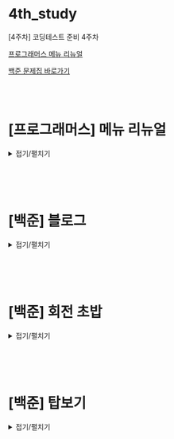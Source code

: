 # 4th_study

[4주차] 코딩테스트 준비 4주차
<br/>

[프로그래머스 메뉴 리뉴얼](https://school.programmers.co.kr/learn/courses/30/lessons/72411)

[백준 문제집 바로가기](https://www.acmicpc.net/workbook/view/16614)

<br/><br/>

# [프로그래머스] 메뉴 리뉴얼

<details>
<summary>접기/펼치기</summary>
<div markdown="1">

## [성구](./메뉴%20리뉴얼/성구.py)

```py
from itertools import combinations
from collections import defaultdict


def solution(orders, course):
    answer = []
    # default 타입을 지정가능한 dictionary(int => 0)
    dic_menus = defaultdict(int)
    # 코스 요리 메뉴 개수
    for length in course:
        # 새로운 메뉴 개수 마다 dictionary 비우기
        dic_menus.clear()
        # 주문한 메뉴들 체크
        for menu in orders:
            # 메뉴 개수만큼 경우의 수 모두 체크(중복 X, 순서는 바뀔 수 있으니 정렬해서 dictionary에 추가)
            for item in combinations(sorted(menu), length):
                # default가 0이기 때문에 선언 없이 바로 증감 가능
                dic_menus[item] += 1
        # 메뉴를 주문된 수만큼 내림차순 정렬
        arr = sorted(dic_menus.keys(), key=lambda x: -dic_menus[x])
        # 비어있거나 1번 주문된 주문들은 제외
        if not arr or dic_menus[arr[0]] == 1:
            continue
        # 튜플을 Sring 으로 변환
        s = ""
        for i in range(len(arr[0])):
            s += arr[0][i]
        # 처음은 그냥 넣기
        answer.append(s)
        # 혹시 공동 1등있나 확인
        for i in range(1, len(arr)):
            if dic_menus[arr[i]] != dic_menus[arr[i - 1]]:
                break
            else:
                # 있으면 추가
                s = ""
                for j in range(len(arr[i])):
                    s += arr[i][j]
                answer.append(s)
    # 마지막 정렬
    answer.sort()
    return answer

```

## [민웅](./메뉴%20리뉴얼/민웅.py)

```py

```

## [병국](./메뉴%20리뉴얼/병국.py)

```py

```

## [상미](./메뉴%20리뉴얼/상미.py)

```py

```

</div>
</details>

<br/><br/><br/>

# [백준] 블로그

<details>
<summary>접기/펼치기</summary>
<div markdown="1">

## [성구](./블로그/성구.py)

```py
# 21921 블로그
import sys
input = sys.stdin.readline

N, X = map(int, input().split())
visited = list(map(int, input().split()))

if max(visited):
    cnt = 1
    maxV = accum = sum(visited[0:X])
    for i in range(X, N):
        accum -= visited[i-X]
        accum += visited[i]
        if maxV < accum:
            maxV = accum
            cnt = 1
        elif maxV == accum:
            cnt += 1
    print(maxV)
    print(cnt)

else:
    print('SAD')
```

## [민웅](./블로그/민웅.py)

```py
# 21921_블로그_blog
import sys
input = sys.stdin.readline

N, X = map(int, input().split())
visitors = list(map(int, input().split()))

now_sum = sum(visitors[0:X])
max_visitor = now_sum
duration = 1
for i in range(X, N):
    temp = now_sum+visitors[i]-visitors[i-X]
    now_sum = temp
    if temp > max_visitor:
        max_visitor = temp
        duration = 1
    elif temp == max_visitor:
        duration += 1
    else:
        continue

if max_visitor == 0:
    print('SAD')
else:
    print(max_visitor)
    print(duration)
```

## [병국](./블로그/병국.py)

```py
# 틀렸습니다 2% ...
n,x = map(int,input().split())
arr = list(map(int,input().split()))
maxx = sum(arr[:x])
cnt = 1

for i in range(x,n):
    plus = arr[i] - arr[i-x]
    if plus < 0:
        pass
    elif plus == 0:
        cnt += 1
    else:
        maxx += plus
        cnt = 1
if maxx == 0:
    print("SAD")
else:
    print(maxx)
print(cnt)



```

## [상미](./블로그/상미.py)

```py
# 21921 백준_블로그

import sys
input = sys.stdin.readline

# 시간 초과
# N, X = map(int, input().split())
# visitors = list(map(int, input().split()))
# max = 0

# for i in range(0, N-X+1):
#     if sum(visitors[i : i+X]) > max:
#         max = sum(visitors[i : i+X])
#         cnt = 1
#     elif sum(visitors[i : i+X]) == max:
#         cnt += 1

# print(max)
# if max == 0:
#     print('SAD')
# else:
#     print(cnt)

# 2차 시도

N, X = map(int, input().split())
visitors = list(map(int, input().split()))
max = tmp = sum(visitors[:X])
cnt = 0

for i in range(X, N):
    tmp += visitors[i]
    tmp -= visitors[i-X]
    if tmp > max:
        max = tmp
        cnt = 1
    elif tmp == max:
        cnt += 1


if max == 0:
    print('SAD')
else:
    print(max)
    print(cnt)
```

</div>
</details>

<br/><br/><br/>

# [백준] 회전 초밥

<details>
<summary>접기/펼치기</summary>
<div markdown="1">

## [성구](./회전%20초밥/성구.py)

```py

```

## [민웅](./회전%20초밥/민웅.py)

```py
# 2531_회전초밥_conveyor-belt sushi
import sys
from collections import deque
input = sys.stdin.readline

N, d, k, c = map(int, input().split())

sushi = deque()
sushi_dict = {}
ans = deque()

cnt = 0
max_cnt = 0
length = 0

sushi_dict[c] = 0
for _ in range(N):
    s = int(input())
    sushi.append(s)
    if s in sushi_dict.keys():
        continue
    else:
        sushi_dict[s] = 0

for i in range(N+k):
    if sushi_dict[sushi[i % N]] == 0:
        cnt += 1
    sushi_dict[sushi[i % N]] += 1
    ans.append(sushi[i % N])
    length += 1
    if length < k:
        continue
    else:
        temp = cnt
        if sushi_dict[c] == 0:
            temp += 1
        if temp > max_cnt:
            max_cnt = temp
        now = ans.popleft()
        sushi_dict[now] -= 1
        if sushi_dict[now] == 0:
            cnt -= 1
        length -= 1

print(max_cnt)

```

## [병국](./회전%20초밥/병국.py)

```py
n,d,k,c = map(int,input().split())
#접시, 초밥가짓수, 연속접시수, 쿠폰번호

bob_li = []
for _ in range(n):
    bob = int(input())
    bob_li.append(bob)

maxx = 0
for i in range(len(bob_li)):
    if i+k <= len(bob_li):
        if c in bob_li[i:i+k]:
            maxx = max(maxx,len(set(bob_li[i:i+k])))
        else:
            maxx = max(maxx,len(set(bob_li[i:i+k]))+1)
    else:
        new = bob_li[i:]+bob_li[:i+k-len(bob_li)]
        if c in new:
            maxx = max(maxx,len(set(new)))
        else:
            maxx = max(maxx,len(set(new))+1)
print(maxx)

```

## [상미](./회전%20초밥/상미.py)

```py

```

</div>
</details>

<br/><br/><br/>

# [백준] 탑보기

<details>
<summary>접기/펼치기</summary>
<div markdown="1">

## [성구](./탑보기/성구.py)

```py

```

## [민웅](./탑보기/민웅.py)

```py
# 22866_탑보기_View the Tower
import sys
input = sys.stdin.readline

N = int(input())
towers = list(map(int, input().split()))

stack = []
# [탑개수, 가까운탑위치, 가까운탑거리]
ans = [[0, 0, float('inf')] for _ in range(N)]
length_of_stack = 0
for i in range(N):
    while length_of_stack > 0 and stack[-1][1] <= towers[i]:
        stack.pop()
        length_of_stack -= 1
    ans[i][0] += length_of_stack

    if stack:
        dis = abs(i - stack[-1][0])
        if dis < ans[i][2]:
            ans[i][1] = (stack[-1][0]+1)
            ans[i][2] = dis
        elif dis == ans[i][2]:
            ans[i][1] = min((stack[-1][0]+1),ans[i][1])
    stack.append([i, towers[i]])
    length_of_stack += 1

stack.clear()
length_of_stack = 0

for i in range(N-1, -1, -1):
    while length_of_stack > 0 and stack[-1][1] <= towers[i]:
        stack.pop()
        length_of_stack -= 1
    ans[i][0] += length_of_stack

    if stack:
        dis = abs(i - stack[-1][0])
        if dis < ans[i][2]:
            ans[i][1] = (stack[-1][0]+1)
            ans[i][2] = dis
        elif dis == ans[i][2]:
            ans[i][1] = min((stack[-1][0]+1),ans[i][1])
    stack.append([i, towers[i]])
    length_of_stack += 1


for v in ans:
    if v[0] == 0:
        print(0)
    else:
        print(v[0],v[1])
```

## [병국](./탑보기/병국.py)

```py

```

## [상미](./탑보기/상미.py)

```py

```

</div>
</details>

<br/><br/><br/>
